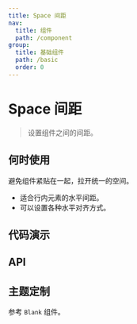 ```yaml
---
title: Space 间距
nav:
  title: 组件
  path: /component
group:
  title: 基础组件
  path: /basic
  order: 0
---
```


# Space 间距

> 设置组件之间的间距。

## 何时使用

避免组件紧贴在一起，拉开统一的空间。

- 适合行内元素的水平间距。
- 可以设置各种水平对齐方式。

## 代码演示

<code src="./__fixtures__/basic.tsx"></code>

## API

<API hideTitle></API>

## 主题定制

参考 `Blank` 组件。
